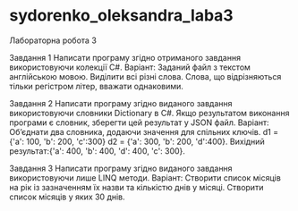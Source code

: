 # sydorenko_oleksandra_laba3
Лабораторна робота 3

Завдання 1
Написати програму згідно отриманого завдання використовуючи колекції C#.
Варіант:
Заданий файл з текстом англійською мовою. Виділити всі різні слова. Слова, що відрізняються тільки регістром літер, вважати однаковими.

Завдання 2
Написати програму згідно виданого завдання використовуючи словники Dictionary в C#. Якщо результатом виконання програми є словник, зберегти цей результат у JSON файл.
Варіант: Об’єднати два словника, додаючи значення для спільних ключів. d1 = {'a': 100, 'b': 200, 'c':300} d2 = {'a': 300, 'b': 200, 'd':400}.
Вихідний результат:{'a': 400, 'b': 400, 'd': 400, 'c': 300}.

Завдання 3 Написати програму згідно виданого завдання використовуючи лише LINQ методи.
Варіант: Створити список місяців на рік із зазначенням їх назви та кількістю днів у місяці. Створити список місяців у яких 30 днів.

